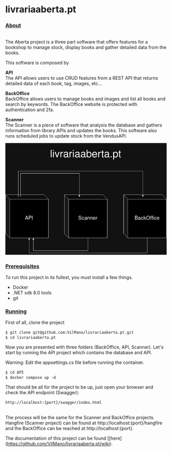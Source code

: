 

# livrariaaberta.pt

  ### <ins>**About**</ins>
  \
The Aberta project is a three part software that offers features for a bookshop
to manage stock, display books and gather detailed data from the books.

This software is composed by

**API**\
The API allows users to use CRUD features from a REST API that returns detailed
data of each book, tag, images, etc...

**BackOffice**\
BackOffice allows users to manage books and images and list all books and search
by keywords.
The BackOffice website is protected with authentication and 2fa.

**Scanner**\
The Scanner is a piece of software that analysis the database and gathers
information from library APIs and updates the books. This software also runs
scheduled jobs to update stock from the VendusAPI.

![Image](https://github.com/VilMano/livrariaaberta.pt/blob/main/Untitled%20Diagram.jpg?raw=true)

### <ins>**Prerequisites**</ins>
To run this project in its fullest, you must install a few things.
 * Docker
 * .NET sdk 8.0 tools
 * git



### <ins>**Running**</ins>

First of all, clone the project

    $ git clone git@github.com:VilMano/livrariaaberta.pt.git
    $ cd livrariaaberta.pt

Now you are presented with three folders (BackOffice, API, Scanner). 
Let's start by running the API project which contains the database and API.

Warning: Edit the appsettings.cs file before running the container.

    $ cd API
    $ docker compose up -d

That should be all for the project to be up, just open your browser and check the API endpoint (Swagger):

    http://localhost:{port}/swagger/index.html


\
The process will be the same for the Scanner and BackOffice projects.
Hangfire (Scanner project) can be found at http://localhost:{port}/hangfire and the BackOffice can be reached at http://localhost:{port}.

The documentation of this project can be found [\[here\](https://github.com/VilMano/livrariaaberta.pt/wiki).

